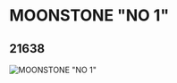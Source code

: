 # MOONSTONE "NO 1"
## 21638
![MOONSTONE "NO 1"](https://lc-www-live-s.legocdn.com/media/bricks/5/2/6117524.jpg)